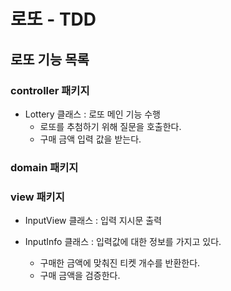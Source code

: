 # 로또 - TDD

## 로또 기능 목록

### controller 패키지


- Lottery 클래스 : 로또 메인 기능 수행
  - 로또를 추첨하기 위해 질문을 호출한다.
  - 구매 금액 입력 값을 받는다.


### domain 패키지



### view 패키지

- InputView 클래스 : 입력 지시문 출력


- InputInfo 클래스 : 입력값에 대한 정보를 가지고 있다.
  - 구매한 금액에 맞춰진 티켓 개수를 반환한다. 
  - 구매 금액을 검증한다.



